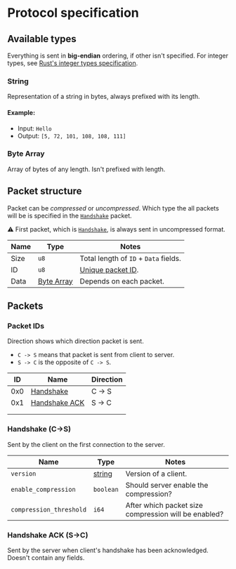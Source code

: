 # Protocol specification

## Available types

Everything is sent in **big-endian** ordering, if other isn't specified. For integer types,
see [Rust's integer types specification](https://doc.rust-lang.org/book/ch03-02-data-types.html#integer-types).

### String

Representation of a string in bytes, always prefixed with its length.

#### Example:

* Input: `Hello`
* Output: `[5, 72, 101, 108, 108, 111]`

### Byte Array

Array of bytes of any length. Isn't prefixed with length.

## Packet structure

Packet can be *compressed* or *uncompressed*. Which type the all packets will be is specified
in the [`Handshake`](#handshake-c-s) packet.

:warning: First packet, which is [`Handshake`](#handshake-c-s), is always sent in uncompressed format.

| Name | Type                      | Notes                                 |
|------|---------------------------|---------------------------------------|
| Size | `u8`                      | Total length of `ID` + `Data` fields. |
| ID   | `u8`                      | [Unique packet ID](#packet-ids).      |
| Data | [Byte Array](#byte-array) | Depends on each packet.               |

## Packets

### Packet IDs

Direction shows which direction packet is sent.

* `C -> S` means that packet is sent from client to server.
* `S -> C` is the opposite of `C -> S`.

| ID  | Name                                | Direction |
|-----|-------------------------------------|-----------|
| 0x0 | [Handshake](#handshake-c-s)         | C -> S    |
| 0x1 | [Handshake ACK](#handshake-ack-s-c) | S -> C    |
|     |                                     |           |
|     |                                     |           |

### Handshake (C->S)

Sent by the client on the first connection to the server.

| Name                    | Type              | Notes                                                |
|-------------------------|-------------------|------------------------------------------------------|
| `version`               | [string](#string) | Version of a client.                                 |
| `enable_compression`    | `boolean`         | Should server enable the compression?                |
| `compression_threshold` | `i64`             | After which packet size compression will be enabled? |


### Handshake ACK (S->C)

Sent by the server when client's handshake has been acknowledged. Doesn't contain any fields.
